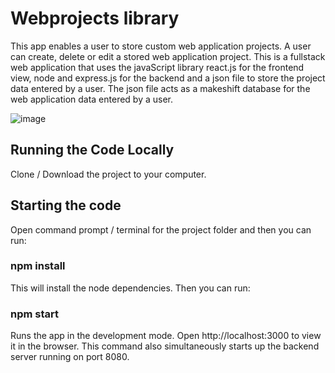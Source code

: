 # Webprojects library

This app enables a user to store custom web application projects. A user can create, delete or edit a stored web application project. This is a fullstack web application that uses the javaScript library react.js for the frontend view, node and express.js for the backend and a json file to store the project data entered by a user. The json file acts as a makeshift database for the web application data entered by a user.

![image](https://github.com/johnnyd81/webprojects/assets/95863021/c1a5ddb1-577e-4351-9df8-e51d3cc9a1b4)

## Running the Code Locally
Clone / Download the project to your computer.

## Starting the code
Open command prompt / terminal for the project folder and then you can run:

### npm install
This will install the node dependencies. Then you can run:

### npm start
Runs the app in the development mode. Open http://localhost:3000 to view it in the browser. This command also simultaneously starts up the backend server running on port 8080.



